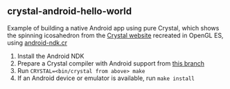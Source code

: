 ## crystal-android-hello-world

Example of building a native Android app using pure Crystal, which shows the
spinning icosahedron from the [Crystal website](https://crystal-lang.org/)
recreated in OpenGL ES, using
[android-ndk.cr](https://github.com/HertzDevil/android-ndk.cr)

1. Install the Android NDK
2. Prepare a Crystal compiler with Android support from
   [this branch](https://github.com/HertzDevil/crystal/tree/test/termux)
3. Run `CRYSTAL=<bin/crystal from above> make`
4. If an Android device or emulator is available, run `make install`
